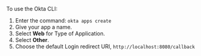 To use the Okta CLI:
1. Enter the command: `okta apps create`
2. Give your app a name.
3. Select **Web** for Type of Application.
4. Select **Other**.
5. Choose the default Login redirect URI, `http://localhost:8080/callback`

